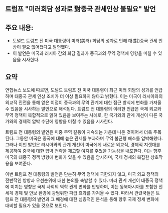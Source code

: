 ## 트럼프 "미러회담 성과로 對중국 관세인상 불필요" 발언

## 주요 내용:
*   도널드 트럼프 전 미국 대통령이 미러(美러) 회담의 성과로 인해 대(對)중국 관세 인상이 필요 없어졌다고 발언했다.
*   이 발언은 미국과 러시아 간의 회담 결과가 중국과의 무역 정책에 영향을 미칠 수 있음을 시사한다.

## 요약
연합뉴스 보도에 따르면, 도널드 트럼프 전 미국 대통령이 최근 미러 회담의 성과를 언급하며 대중국 관세 인상 조치가 더 이상 필요하지 않다고 밝혔다. 이는 미국이 러시아와의 외교적 진전을 통해 얻은 이점이 중국과의 무역 관계에 대한 접근 방식에 변화를 가져올 수 있음을 시사하는 발언으로 해석된다. 트럼프 전 대통령의 이러한 언급은 국제 외교와 무역 정책이 복합적으로 얽혀 있음을 보여주는 사례로, 한 국가와의 관계 개선이 다른 국가와의 경제적 압박 수단에 영향을 미칠 수 있음을 시사한다.

트럼프 전 대통령의 발언은 미중 무역 갈등이 지속되는 가운데 나온 것이어서 더욱 주목된다. 그동안 미국은 중국에 대해 높은 관세를 부과하며 무역 불균형 해소를 압박해왔다. 그러나 이번 발언은 러시아와의 관계 개선이 미국에게 새로운 외교적, 경제적 지렛대를 제공하여 중국에 대한 압박 전략을 재고할 여지를 주었을 가능성을 내포한다. 이는 향후 미국의 대중국 정책 방향에 변화가 있을 수 있음을 암시하며, 국제 정세의 복잡한 상호작용을 보여준다.

이번 트럼프 전 대통령의 발언은 단순히 무역 정책에 국한되지 않고, 미국 외교 정책의 전반적인 방향과 우선순위에 대한 논의를 촉발할 수 있다. 미러 관계 개선이 대중국 정책에 미치는 영향은 국제 사회의 역학 관계 변화를 반영하며, 이는 동북아시아를 포함한 전 세계 경제 및 안보 환경에 광범위한 파급 효과를 가져올 수 있다. 따라서 관련국들은 트럼프 전 대통령의 발언과 그 배경에 대한 심층적인 분석을 통해 향후 국제 정세 변화에 대비할 필요가 있을 것으로 보인다.